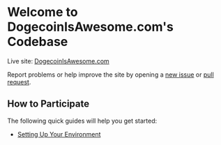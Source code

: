 # Welcome to DogecoinIsAwesome.com's Codebase

Live site: [DogecoinIsAwesome.com](https://dogecoinisawesome.com)

Report problems or help improve the site by opening a [new issue](https://github.com/dogecoinisawesome-dot-com/DogecoinIsAwesome.com/issues/new) or [pull request](https://github.com/dogecoinisawesome-dot-com/DogecoinIsAwesome.com/compare).

## How to Participate

The following quick guides will help you get started:

+ [Setting Up Your Environment](/docs/setting-up-your-environment.md)